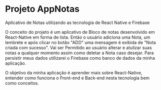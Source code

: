 # Projeto AppNotas
Aplicativo de Notas utilizando as tecnologia de React Native e Firebase

O conceito do projeto é um aplicativo de Bloco de notas desenvolvido em React-Native em forma de lista. Então 
o usuário adiciona uma Nota, um lembrete e após clicar no botão "ADD" uma mensagem é exibida de "Nota criada com sucesso".
Vai ser Permitido ao usuário alterar e atulizar suas notas a qualquer momento assim como deletar a Nota caso desejar.
Para persistir meus dados utilizarei o Firebase como banco de dados da minha aplicação.

O objetivo da minha aplicação é aprender mais sobre React-Native, entender como funciona o Front-end e Back-end nesta tecnologia bem 
como conceitos.
